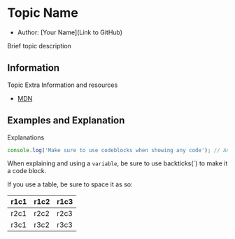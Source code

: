 # Topic Name

- Author: [Your Name](Link to GitHub) <!-- Only if you want to be explicitly stated -->

Brief topic description

## Information

Topic Extra Information and resources

- [MDN](https://www.google.com) <!-- MDN Reference, if applicable -->

## Examples and Explanation

Explanations

```js
console.log('Make sure to use codeblocks when showing any code'); // And use comments for more explanation
```

When explaining and using a `variable`, be sure to use backticks(\`) to make it a code block.

If you use a table, be sure to space it as so:

<!-- Column headers -->
| r1c1 | r1c2 | r1c3 |
| ---- | ---- | ---- |
| r2c1 | r2c2 | r2c3 |
| r3c1 | r3c2 | r3c3 |
<!-- Row information -->
